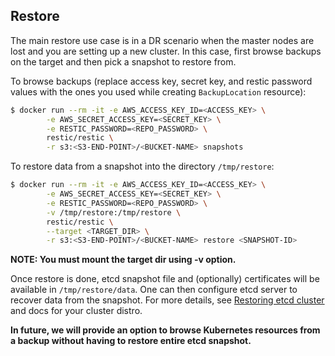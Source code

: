 ## Restore

The main restore use case is in a DR scenario when the master nodes
are lost and you are setting up a new cluster. In this case, first
browse backups on the target and then pick a snapshot to restore
from.

To browse backups (replace access key, secret key, and restic password
values with the ones you used while creating `BackupLocation`
resource):

```bash
$ docker run --rm -it -e AWS_ACCESS_KEY_ID=<ACCESS_KEY> \
        -e AWS_SECRET_ACCESS_KEY=<SECRET_KEY> \
        -e RESTIC_PASSWORD=<REPO_PASSWORD> \
        restic/restic \
        -r s3:<S3-END-POINT>/<BUCKET-NAME> snapshots
```

To restore data from a snapshot into the directory `/tmp/restore`:

```bash
$ docker run --rm -it -e AWS_ACCESS_KEY_ID=<ACCESS_KEY> \
        -e AWS_SECRET_ACCESS_KEY=<SECRET_KEY> \
        -e RESTIC_PASSWORD=<REPO_PASSWORD> \
        -v /tmp/restore:/tmp/restore \
        restic/restic \
        --target <TARGET_DIR> \
        -r s3:<S3-END-POINT>/<BUCKET-NAME> restore <SNAPSHOT-ID>
```

**NOTE: You must mount the target dir using -v option.**

Once restore is done, etcd snapshot file and (optionally) certificates
will be available in `/tmp/restore/data`. One can then configure etcd
server to recover data from the snapshot. For more details, see
[Restoring etcd
cluster](https://github.com/etcd-io/etcd/blob/master/Documentation/op-guide/recovery.md#restoring-a-cluster)
and docs for your cluster distro.

**In future, we will provide an option to browse Kubernetes resources
from a backup without having to restore entire etcd snapshot.**

